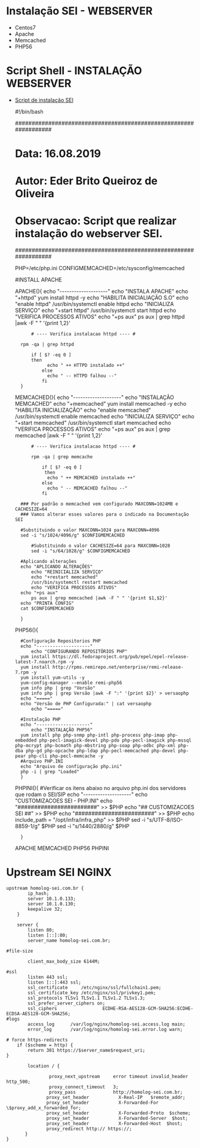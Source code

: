 # Instalação SEI - WEBSERVER 

- Centos7 
- Apache
- Memcached
- PHP56

# Script Shell - INSTALAÇÃO WEBSERVER

- [Script de instalação SEI](https://github.com/ederbritodf/sei/blob/master/sei-httpd.sh)

    #!/bin/bash

    #################################################################
    #  Data: 16.08.2019                                             #
    #  Autor: Eder Brito Queiroz de Oliveira                        #
    #  Observacao: Script que realizar instalação do webserver SEI. #
    #################################################################

    PHP=/etc/php.ini
    CONFIGMEMCACHED=/etc/sysconfig/memcached



    #INSTALL APACHE

    APACHE(){
            echo "--------------------"
            echo "INSTALA APACHE"
        echo "+httpd"
        yum install httpd -y
        echo "HABILITA INICIALIAÇÃO S.O"
        echo "enable httpd"
            /usr/bin/systemctl enable httpd
        echo "INICIALIZA SERVIÇO"
        echo "+start httpd"
            /usr/bin/systemctl start httpd
        echo "VERIFICA PROCESSOS ATIVOS"
        echo "+ps aux"
        ps aux | grep httpd |awk -F " " '{print $1,$2}'

            # ---- Verifica instalacao httpd ---- #

        rpm -qa | grep httpd

            if [ $? -eq 0 ] 
            then
                  echo " ++ HTTPD instalado ++"
                else
                  echo " -- HTTPD falhou --"
                fi
        }


    MEMCACHED(){
        echo "--------------------"
        echo "INSTALAÇÃO MEMCACHED"
            echo "+memcached"
            yum install memcached -y
            echo "HABILITA INICIALIZAÇÃO"
            echo "enable memcached"
            /usr/bin/systemctl enable memcached
            echo "INICIALIZA SERVIÇO"
            echo "+start memcached"
            /usr/bin/systemctl start memcached
            echo "VERIFICA PROCESSOS ATIVOS"
            echo "+ps aux"
            ps aux | grep memcached |awk -F " " '{print $1,$2}'

            # ---- Verifica instalacao httpd ---- #

            rpm -qa | grep memcache

                if [ $? -eq 0 ]
                 then
                  echo " ++ MEMCACHED instalado ++"
                else
                  echo " -- MEMCACHED falhou --"
                fi

        ### Por padrão o memcached vem configurado MAXCONN=1024MB e CACHESIZE=64
        ### Vamos alterar esses valores para o indicado na Documentação SEI

        #Substituindo o valor MAXCONN=1024 para MAXCONN=4096
        sed -i "s/1024/4096/g" $CONFIGMEMCACHED

            #Substituindo o valor CACHESIZE=64 para MAXCONN=1028
            sed -i "s/64/1028/g" $CONFIGMEMCACHED

        #Aplicando alterações
        echo "APLICANDO ALTERAÇÕES"
            echo "REINICIALIZA SERVIÇO"
            echo "+restart memcached"
            /usr/bin/systemctl restart memcached
            echo "VERIFICA PROCESSOS ATIVOS"
        echo "+ps aux"
            ps aux | grep memcached |awk -F " " '{print $1,$2}'
        echo "PRINTA CONFIG"
        cat $CONFIGMEMCACHED

        }


    PHP56(){

        #Configuração Repositorios PHP
        echo "--------------------"
            echo "CONFIGURANDO REPOSITÓRIOS PHP"
        yum install https://dl.fedoraproject.org/pub/epel/epel-release-latest-7.noarch.rpm -y
        yum install http://rpms.remirepo.net/enterprise/remi-release-7.rpm -y
        yum install yum-utils -y
        yum-config-manager --enable remi-php56
        yum info php | grep "Versão"
        yum info php | grep Versão |awk -F ":" '{print $2}' > versaophp
        echo "====="
        echo "Versão de PHP Configurada:" | cat versaophp
            echo "====="

        #Instalação PHP
        echo "--------------------"
            echo "INSTALAÇÃO PHP56"
        yum install php php-snmp php-intl php-process php-imap php-embedded php-pecl-imagick-devel php-pdo php-pecl-imagick php-mssql php-mcrypt php-bcmath php-mbstring php-soap php-odbc php-xml php-dba php-gd php-opcache php-ldap php-pecl-memcached php-devel php-pear php-cli php-pecl-memcache -y
        #Arquivo PHP.INI
        echo "Arquivo de configuração php.ini"
        php -i | grep "Loaded"
        }

    PHPINI(){
        #Verificar os itens abaixo no arquivo php.ini dos servidores que rodam o SEI/SIP
        echo "--------------------"
        echo "CUSTOMIZACOES SEI - PHP.INI"
        echo "########################" >> $PHP
        echo "## CUSTOMIZACOES SEI ##" >> $PHP
        echo "########################" >> $PHP
        echo include_path = "/opt/infra/infra_php" >> $PHP
        sed -i "s/UTF-8/ISO-8859-1/g" $PHP
        sed -i "s/1440/2880/g" $PHP

        }


    APACHE
    MEMCACHED
    PHP56
    PHPINI



# Upstream SEI NGINX

    upstream homolog-sei.com.br {
            ip_hash;
            server 10.1.0.133;
            server 10.1.0.130;
            keepalive 32;
        }

        server {
            listen 80;
            listen [::]:80;
            server_name homolog-sei.com.br;

    #file-size

            client_max_body_size 6144M;

    #ssl
            listen 443 ssl;
            listen [::]:443 ssl;
            ssl_certificate     /etc/nginx/ssl/fullchain1.pem;
            ssl_certificate_key /etc/nginx/ssl/privkey1.pem;
            ssl_protocols TLSv1 TLSv1.1 TLSv1.2 TLSv1.3;
            ssl_prefer_server_ciphers on;
            ssl_ciphers                 ECDHE-RSA-AES128-GCM-SHA256:ECDHE-ECDSA-AES128-GCM-SHA256;
    #logs
            access_log      /var/log/nginx/homolog-sei.access.log main;
            error_log       /var/log/nginx/homolog-sei.error.log warn;

    # force https-redirects
        if ($scheme = http) {
            return 301 https://$server_name$request_uri;
    }

            location / {

                    proxy_next_upstream     error timeout invalid_header http_500;
                    proxy_connect_timeout   3;
                    proxy_pass              http://homolog-sei.com.br;
                   proxy_set_header           X-Real-IP   $remote_addr;
                   proxy_set_header           X-Forwarded-For  \$proxy_add_x_forwarded_for;
                   proxy_set_header           X-Forwarded-Proto  $scheme;
                   proxy_set_header           X-Forwarded-Server  $host;
                   proxy_set_header           X-Forwarded-Host  $host;
                   proxy_redirect http:// https://;
           }
    }
